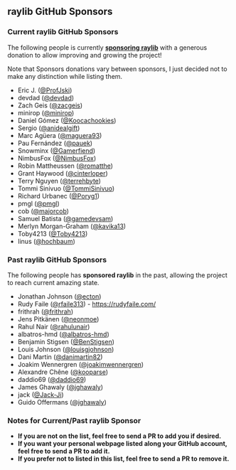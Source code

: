 ## raylib GitHub Sponsors

### Current raylib GitHub Sponsors

The following people is currently [**sponsoring raylib**](https://github.com/sponsors/raysan5) with a generous donation to allow improving and growing the project!

Note that Sponsors donations vary between sponsors, I just decided not to make any distinction while listing them.

 - Eric J. ([@ProfJski](https://github.com/ProfJski))
 - devdad ([@devdad](https://github.com/devdad))
 - Zach Geis ([@zacgeis](https://github.com/zacgeis))
 - minirop ([@minirop](https://github.com/minirop))
 - Daniel Gómez ([@Koocachookies](https://github.com/Koocachookies))
 - Sergio ([@anidealgift](https://github.com/anidealgift))
 - Marc Agüera ([@maguera93](https://github.com/maguera93))
 - Pau Fernández ([@pauek](https://github.com/pauek))
 - Snowminx ([@Gamerfiend](https://github.com/Gamerfiend))
 - NimbusFox ([@NimbusFox](https://github.com/NimbusFox))
 - Robin Mattheussen ([@romatthe](https://github.com/romatthe))
 - Grant Haywood ([@cinterloper](https://github.com/cinterloper))
 - Terry Nguyen ([@terrehbyte](https://github.com/terrehbyte))
 - Tommi Sinivuo ([@TommiSinivuo](https://github.com/TommiSinivuo))
 - Richard Urbanec ([@Poryg1](https://github.com/Poryg1))
 - pmgl ([@pmgl](https://github.com/pmgl))
 - cob ([@majorcob](https://github.com/majorcob))
 - Samuel Batista ([@gamedevsam](https://github.com/gamedevsam))
 - Merlyn Morgan-Graham ([@kavika13](https://github.com/kavika13))
 - Toby4213 ([@Toby4213](https://github.com/Toby4213))
 - linus ([@hochbaum](https://github.com/hochbaum))


### Past raylib GitHub Sponsors

The following people has **sponsored raylib** in the past, allowing the project to reach current amazing state.

 - Jonathan Johnson ([@ecton](https://github.com/ecton))
 - Rudy Faile ([@rfaile313](https://github.com/rfaile313)) - https://rudyfaile.com/
 - frithrah ([@frithrah](https://github.com/frithrah))
 - Jens Pitkänen ([@neonmoe](https://github.com/neonmoe))
 - Rahul Nair ([@rahulunair](https://github.com/rahulunair)) 
 - albatros-hmd ([@albatros-hmd](https://github.com/albatros-hmd))
 - Benjamin Stigsen ([@BenStigsen](https://github.com/BenStigsen))
 - Louis Johnson ([@louisgjohnson](https://github.com/louisgjohnson))
 - Dani Martin ([@danimartin82](https://github.com/danimartin82))
 - Joakim Wennergren ([@joakimwennergren](https://github.com/joakimwennergren))
 - Alexandre Chêne ([@kooparse](https://github.com/kooparse))
 - daddio69 ([@daddio69](https://github.com/daddio69))
 - James Ghawaly ([@jghawaly](https://github.com/jghawaly))
 - jack ([@Jack-Ji](https://github.com/Jack-Ji))
 - Guido Offermans ([@jghawaly](https://github.com/GuidoOffermans))

### Notes for Current/Past raylib Sponsor

 - **If you are not on the list, feel free to send a PR to add you if desired.**
 - **If you want your personal webpage listed along your GitHub account, feel free to send a PR to add it.**
 - **If you prefer not to listed in this list, feel free to send a PR to remove it.**

